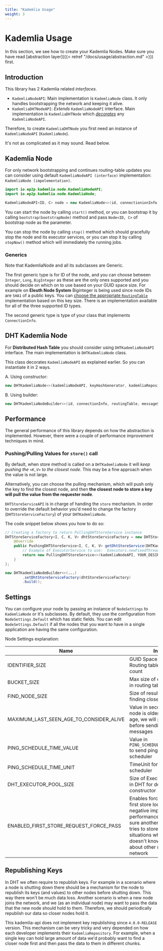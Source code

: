 ```yaml
---
title: "Kademlia Usage"
weight: 3
---
```


# Kademlia Usage

In this section, we see how to create your Kademlia Nodes. Make sure you have read [abstraction layer]({{< relref "/docs/usage/abstraction.md" >}}) first.

## Introduction

This library has 2 Kademlia related _interfaces_.

- `KademliaNodeAPI`: Main implementation is `KademliaNode` class. It only handles bootstrapping the network and keeping it alive.
- `KademliaDHTNodeAPI`: _Extends_ `KademliaNodeAPI` interface. Main implementation is `KademliaDHTNode` which [_decorates_](https://en.wikipedia.org/wiki/Decorator_pattern) any `KademliaNodeAPI`.

Therefore, to create `KademliaDHTNode` you first need an instance of `KademliaNodeAPI` (`KademliaNode`).

It's not as complicated as it may sound. Read below.

## Kademlia Node

For only network bootstrapping and continues routing-table updates you can consider using default `KademliaNodeAPI (interface)` implementation: `KademliaNode (impelementation)`.

```java
import io.ep2p.kademlia.node.KademliaNodeAPI;
import io.ep2p.kademlia.node.KademliaNode;

KademliaNodeAPI<ID, C> node = new KademliaNode<>(id, connectionionInfo, routingTable, messageSenderAPI, nodeSettings);
```

You can start the node by calling `start()` method, or you can bootstrap it by calling `bootstrap(bootstrapNode)` method and pass `Node<ID, C>` of bootstrap node as the parameter.

You can stop the node by calling `stop()` method which should gracefully stop the node and its executor services, or you can stop it by calling `stopNow()` method which will immediately the running jobs.

### Generics
Note that KademliaNode and all its subclasses are Generic.

The first generic type is for ID of the node, and you can choose between `Integer`, `Long`, `BigInteger` as these are the only ones supported and you should decide on which on to use based on your GUID space size. For example on **Eleuth Node System** Biginteger is being used since node IDs are `SHA1` of a public keys. You can [choose the appropriate `RoutingTable`](https://github.com/ep2p/kademlia-api/tree/main/src/main/java/io/ep2p/kademlia/table) implementation based on this key size. There is an implementation available for all of the three supported ID types.

The second generic type is type of your class that implements `ConnectionInfo`.

## DHT Kademlia Node

For **Distributed Hash Table** you should consider using `DHTKademliaNodeAPI` interface. The main implementation is `DHTKademliaNode` class.

This class decorates `KademliaNodeAPI` as explained earlier. So you can instantiate it in 2 ways.

A. Using constructor:

```java
new DHTKademliaNode<>(kademliaNodeAPI, keyHashGenerator, kademliaRepository);
```

B. Using builder:

```java
new DHTKademliaNodeBuilder<>(id, connectionInfo, routingTable, messageSenderAPI, keyHashGenerator, kademliaRepository).build();
```

## Performance

The general performance of this library depends on how the abstraction is implemented. However, there were a couple of performance improvement techniques in mind.

### Pushing/Pulling Values for `store()` call

By default, when store method is called on a `DHTKademliaNode` it will _keep pushing the `<K,V>` to the closest node_.
This may be a fine approach when the value is not large.

Alternatively, you can choose the pulling mechanism, which will push only the key to find the closest node, and then __the closest node to store a key will pull the value from the requester node__.

`DHTStoreServiceAPI` is in charge of handing the `store` mechanism. In order to override the default behavior you'd need to change the factory (`DHTStoreServiceFactory`) of your `DHTKademliaNode`.

The code snippet below shows you how to do so:

```java
// Creating a factory to return PullingDHTStoreService instance
DHTStoreServiceFactory<I, C, K, V> dhtStoreServiceFactory = new DHTStoreServiceFactory<I, C, K, V>() {
    @Override
    public PushingDHTStoreService<I, C, K, V> getDhtStoreService(DHTKademliaNodeAPI<I, C, K, V> kademliaNodeAPI) {
        // Example of ExecutorService to use:  Executors.newFixedThreadPool((int) Math.ceil(kademliaNodeAPI.getNodeSettings().getDhtExecutorPoolSize()/2))
        return new PullingDHTStoreService<>(kademliaNodeAPI, YOUR_DESIRED_EXECUTOR_SERVICE_HERE);
    }
};

new DHTKademliaNodeBuilder<>(...)
        .setDhtStoreServiceFactory(dhtStoreServiceFactory)
        .build();
```


## Settings

You can configure your node by passing an instance of `NodeSettings` to `KademliaNode` or it's subclasses.
By default, they use the configuration from `NodeSettings.Default` which has static fields. You can edit `NodeSettings.Default` if all the nodes that you want to have in a single application are having the same configuration.

Node Settings explanation:

| Name                                    | Info                                                                                                                                                                                                             |
|-----------------------------------------|------------------------------------------------------------------------------------------------------------------------------------------------------------------------------------------------------------------|
| IDENTIFIER_SIZE                         | GUID Space AKA Routing table buckets count                                                                                                                                                                       |
| BUCKET_SIZE                             | Max size of each bucket in routing table                                                                                                                                                                         |
| FIND_NODE_SIZE                          | Size of results list when finding close nodes                                                                                                                                                                    |
| MAXIMUM_LAST_SEEN_AGE_TO_CONSIDER_ALIVE | Value in seconds. If a node is older than this age, we will ping it before sending messages                                                                                                                      |
| PING_SCHEDULE_TIME_VALUE                | Value in `PING_SCHEDULE_TIME_UNIT` to send pings in scheduler                                                                                                                                                    |
| PING_SCHEDULE_TIME_UNIT                 | TimeUnit for ping scheduler                                                                                                                                                                                      |
| DHT_EXECUTOR_POOL_SIZE                  | Size of ExecutorService in DHT for default constructor                                                                                                                                                           |
| ENABLED_FIRST_STORE_REQUEST_FORCE_PASS  | Enables force pass on first store loop. Has negative impact on performance but makes sure another node also tries to store. Useful in situations where a node doesn't know much about other nodes in the network |


## Republishing Keys

In DHT we often require to republish keys. For example in a scenario where a node is shutting down there should be a mechanism for the node to republish its keys (and values) to other nodes before shutting down.
This way there won't be much data loss. Another scenario is when a new node joins the network, and we (as an individual node) may want to pass the data that the new node should hold to them.
Therefore, we should periodically republish our data so closer nodes hold it.

This kademlia-api does not implement key republishing since `4.0.0-RELEASE` version. This mechanism can be very tricky and very depended on how each developer implements their `KademliaRepository`.
For example, when a single key can hold large amount of data we'd probably want to find a closer node first and then pass the data to them in different chunks.

